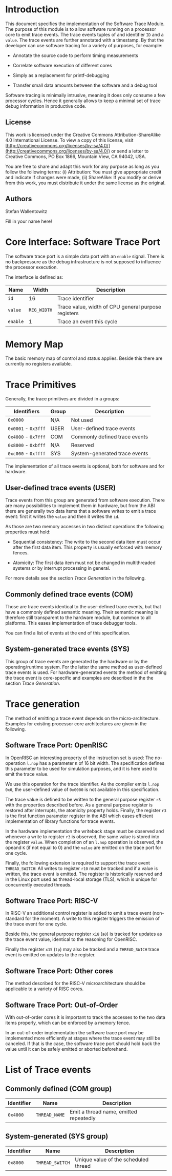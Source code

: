 # Introduction

This document specifies the implementation of the Software Trace
Module. The purpose of this module is to allow software running on a
processor core to emit trace events. The trace events tuples of and
identifier `ID` and a `value`. The trace events are further annotated
with a timestamp. By that the developer can use software tracing for a
variety of purposes, for example:

- Annotate the source code to perform timing measurements

- Correlate software execution of different cores

- Simply as a replacement for printf-debugging

- Transfer small data amounts between the software and a debug tool

Software tracing is minimally intrusive, meaning it does only consume
a few processor cycles. Hence it generally allows to keep a minimal
set of trace debug information in productive code.

## License

This work is licensed under the Creative Commons
Attribution-ShareAlike 4.0 International License. To view a copy of
this license, visit
[http://creativecommons.org/licenses/by-sa/4.0/](http://creativecommons.org/licenses/by-sa/4.0/)
or send a letter to Creative Commons, PO Box 1866, Mountain View, CA
94042, USA.

You are free to share and adapt this work for any purpose as long as
you follow the following terms: (i) Attribution: You must give
appropriate credit and indicate if changes were made, (ii) ShareAlike:
If you modify or derive from this work, you must distribute it under
the same license as the original.

## Authors

Stefan Wallentowitz

Fill in your name here!

# Core Interface: Software Trace Port

The software trace port is a simple data port with an `enable`
signal. There is no backpressure as the debug infrastructure is not
supposed to influence the processor execution.

The interface is defined as:

 Name     | Width       | Description
 -------- | ----------- | -----------
 `id`     | 16          | Trace identifier
 `value`  | `REG_WIDTH` | Trace value, width of CPU general purpose registers
 `enable` | 1           | Trace an event this cycle

# Memory Map

The basic memory map of control and status applies. Beside this there
are currently no registers available.

# Trace Primitives

Generally, the trace primitives are divided in a groups:

 Identifiers         | Group | Description
 ------------------- | ----- | -----------
 `0x0000`            | N/A   | Not used
 `0x0001` - `0x3fff` | USER  | User-defined trace events
 `0x4000` - `0x7fff` | COM   | Commonly defined trace events
 `0x8000` - `0xbfff` | N/A   | Reserved
 `0xc000` - `0xffff` | SYS   | System-generated trace events

The implementation of all trace events is optional, both for software
and for hardware.

## User-defined trace events (USER)

Trace events from this group are generated from software
execution. There are many possibilities to implement them in hardware,
but from the ABI there are generally two data items that a software
writes to emit a trace event: first it writes the `value` and then it
writes the `id`.

As those are two memory accesses in two distinct operations the
following properties must hold:

 - Sequential consistency: The write to the second data item must
   occur after the first data item. This property is usually enforced
   with memory fences.

 - Atomicity: The first data item must not be changed in multithreaded
   systems or by interrupt processing in general.

For more details see the section *Trace Generation* in the following.

## Commonly defined trace events (COM)

Those are trace events identical to the user-defined trace events, but
that have a commonly defined semantic meaning. Their semantic meaning
is therefore still transparent to the hardware module, but common to
all platforms. This eases implementation of trace debugger tools.

You can find a list of events at the end of this specification.

## System-generated trace events (SYS)

This group of trace events are generated by the hardware or by the
operating/runtime system. For the latter the same method as
user-defined trace events is used. For hardware-generated events the
method of emitting the trace event is core-specific and examples are
described in the the section *Trace Generation*.

# Trace generation

The method of emitting a trace event depends on the
micro-architecture. Examples for existing processor core architectures
are given in the following.

## Software Trace Port: OpenRISC

In OpenRISC an interesting property of the instruction set is used:
The no-operation `l.nop` has a parameter `K` of 16 bit width. The
specification defines this parameter to be used for simulation
purposes, and it is here used to emit the trace value.

We use this operation for the trace identifier. As the compiler emits
`l.nop 0x0`, the user-defined value of `0x0000` is not available in
this specification.

The trace value is defined to be written to the general purpose
register `r3` with the properties described before. As a general
purpose register is restored after interrupts, the atomicity property
holds. Finally, the register `r3` is the first function parameter
register in the ABI which eases efficient implementation of library
functions for trace events.

In the hardware implementation the writeback stage must be observed
and whenever a write to register `r3` is observed, the same value is
stored into the register `value`. When completion of an `l.nop`
operation is observed, the opeand `K` (if not equal to 0) and the
`value` are emitted on the trace port for one cycle.

Finally, the following extension is required to support the trace
event `THREAD_SWITCH`: All writes to register `r10` must be tracked
and if a value is written, the trace event is emitted. The register is
historically reserved and in the Linux port used as thread-local
storage (TLS), which is unique for concurrently executed threads.

## Software Trace Port: RISC-V

In RISC-V an additional control register is added to emit a trace
event (non-standard for the moment). A write to this register triggers
the emission of the trace event for one cycle.

Beside this, the general purpose register `x18` (`a0`) is tracked for
updates as the trace event value, identical to the reasoning for
OpenRISC.

Finally the register `x15` (`tp`) may also be tracked and a
`THREAD_SWICH` trace event is emitted on updates to the register.

## Software Trace Port: Other cores

The method described for the RISC-V microarchitecture should be
applicable to a variety of RISC cores.

## Software Trace Port: Out-of-Order

With out-of-order cores it is important to track the accesses to the
two data items properly, which can be enforced by a memory fence.

In an out-of-order implementation the software trace port may be
implemented more efficiently at stages where the trace event may still
be canceled. If that is the case, the software trace port should hold
back the value until it can be safely emitted or aborted beforehand.

# List of Trace events

## Commonly defined (COM group)

 Identifier | Name          | Description
 ---------- | ------------- | -----------
 `0x4000`   | `THREAD_NAME` | Emit a thread name, emitted repeatedly

## System-generated (SYS group)

 Identifier | Name            | Description
 ---------- | --------------- | ----------- 
 `0x8000`   | `THREAD_SWITCH` | Unique value of the scheduled thread
